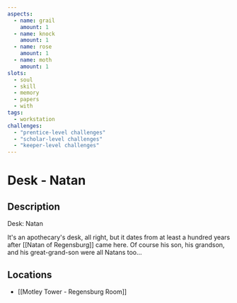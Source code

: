 ```yaml
---
aspects: 
  - name: grail
    amount: 1
  - name: knock
    amount: 1
  - name: rose
    amount: 1
  - name: moth
    amount: 1
slots:
  - soul
  - skill
  - memory
  - papers
  - with
tags:
  - workstation
challenges:
  - "prentice-level challenges"
  - "scholar-level challenges"
  - "keeper-level challenges"
---
```


# Desk - Natan

## Description
Desk: Natan

It's an apothecary's desk, all right, but it dates from at least a hundred years after [[Natan of Regensburg]] came here. Of course his son, his grandson, and his great-grand-son were all Natans too…
## Locations
- [[Motley Tower - Regensburg Room]]